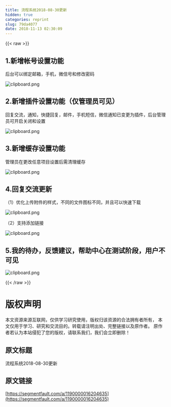 ```yaml
---
title: 流程系统2018-08-30更新
hidden: true
categories: reprint
slug: 79da4077
date: 2018-11-13 02:30:09
---
```


{{< raw >}}
<h2>1.&#x65B0;&#x589E;&#x5E10;&#x53F7;&#x8BBE;&#x7F6E;&#x529F;&#x80FD;</h2><p>&#x540E;&#x53F0;&#x53EF;&#x4EE5;&#x7ED1;&#x5B9A;&#x90AE;&#x7BB1;&#xFF0C;&#x624B;&#x673A;&#xFF0C;&#x5FAE;&#x4FE1;&#x53F7;&#x548C;&#x4FEE;&#x6539;&#x5BC6;&#x7801;</p><p><span class="img-wrap"><img data-src="/img/bVbf9Ea?w=1076&amp;h=657" src="https://static.alili.tech/img/bVbf9Ea?w=1076&amp;h=657" alt="clipboard.png" title="clipboard.png"></span></p><h2>2.&#x65B0;&#x589E;&#x63D2;&#x4EF6;&#x8BBE;&#x7F6E;&#x529F;&#x80FD;&#xFF08;&#x4EC5;&#x7BA1;&#x7406;&#x5458;&#x53EF;&#x89C1;&#xFF09;</h2><p>&#x56DE;&#x590D;&#x4EA4;&#x6D41;&#xFF0C;&#x901A;&#x77E5;&#xFF0C;&#x5FEB;&#x6377;&#x56DE;&#x590D;&#xFF0C;&#x90AE;&#x4EF6;&#xFF0C;&#x624B;&#x673A;&#x77ED;&#x4FE1;&#xFF0C;&#x5FAE;&#x4FE1;&#x901A;&#x77E5;&#x5DF2;&#x53D8;&#x66F4;&#x4E3A;&#x63D2;&#x4EF6;&#xFF0C;&#x540E;&#x53F0;&#x7BA1;&#x7406;&#x5458;&#x53EF;&#x5F00;&#x542F;&#x5173;&#x95ED;&#x548C;&#x8BBE;&#x7F6E;</p><p><span class="img-wrap"><img data-src="/img/bVbf9FA?w=1148&amp;h=879" src="https://static.alili.tech/img/bVbf9FA?w=1148&amp;h=879" alt="clipboard.png" title="clipboard.png"></span></p><h2>3.&#x65B0;&#x589E;&#x7F13;&#x5B58;&#x8BBE;&#x7F6E;&#x529F;&#x80FD;</h2><p>&#x7BA1;&#x7406;&#x5458;&#x5728;&#x66F4;&#x6539;&#x4EFB;&#x610F;&#x9879;&#x76EE;&#x8BBE;&#x7F6E;&#x540E;&#x9700;&#x6E05;&#x7406;&#x7F13;&#x5B58;</p><p><span class="img-wrap"><img data-src="/img/bVbf9HQ?w=1038&amp;h=356" src="https://static.alili.tech/img/bVbf9HQ?w=1038&amp;h=356" alt="clipboard.png" title="clipboard.png"></span></p><h2>4.&#x56DE;&#x590D;&#x4EA4;&#x6D41;&#x66F4;&#x65B0;</h2><p>&#xFF08;1&#xFF09;&#x4F18;&#x5316;&#x4E0A;&#x4F20;&#x9644;&#x4EF6;&#x7684;&#x6837;&#x5F0F;&#xFF0C;&#x4E0D;&#x540C;&#x7684;&#x6587;&#x4EF6;&#x56FE;&#x6807;&#x4E0D;&#x540C;&#xFF0C;&#x5E76;&#x4E14;&#x53EF;&#x4EE5;&#x5FEB;&#x901F;&#x4E0B;&#x8F7D;</p><p><span class="img-wrap"><img data-src="/img/bVbf9Is?w=629&amp;h=144" src="https://static.alili.tech/img/bVbf9Is?w=629&amp;h=144" alt="clipboard.png" title="clipboard.png"></span></p><p>&#xFF08;2&#xFF09;&#x652F;&#x6301;&#x6DFB;&#x52A0;&#x94FE;&#x63A5;</p><p><span class="img-wrap"><img data-src="/img/bVbf9IE?w=754&amp;h=685" src="https://static.alili.tech/img/bVbf9IE?w=754&amp;h=685" alt="clipboard.png" title="clipboard.png"></span></p><h2>5.&#x6211;&#x7684;&#x5F85;&#x529E;&#xFF0C;&#x53CD;&#x9988;&#x5EFA;&#x8BAE;&#xFF0C;&#x5E2E;&#x52A9;&#x4E2D;&#x5FC3;&#x5728;&#x6D4B;&#x8BD5;&#x9636;&#x6BB5;&#xFF0C;&#x7528;&#x6237;&#x4E0D;&#x53EF;&#x89C1;</h2><p><span class="img-wrap"><img data-src="/img/bVbgb2S?w=1078&amp;h=941" src="https://static.alili.tech/img/bVbgb2S?w=1078&amp;h=941" alt="clipboard.png" title="clipboard.png"></span></p>
{{< /raw >}}

# 版权声明
本文资源来源互联网，仅供学习研究使用，版权归该资源的合法拥有者所有，
本文仅用于学习、研究和交流目的。转载请注明出处、完整链接以及原作者。
原作者若认为本站侵犯了您的版权，请联系我们，我们会立即删除！

## 原文标题
流程系统2018-08-30更新

## 原文链接
[https://segmentfault.com/a/1190000016204635](https://segmentfault.com/a/1190000016204635)

